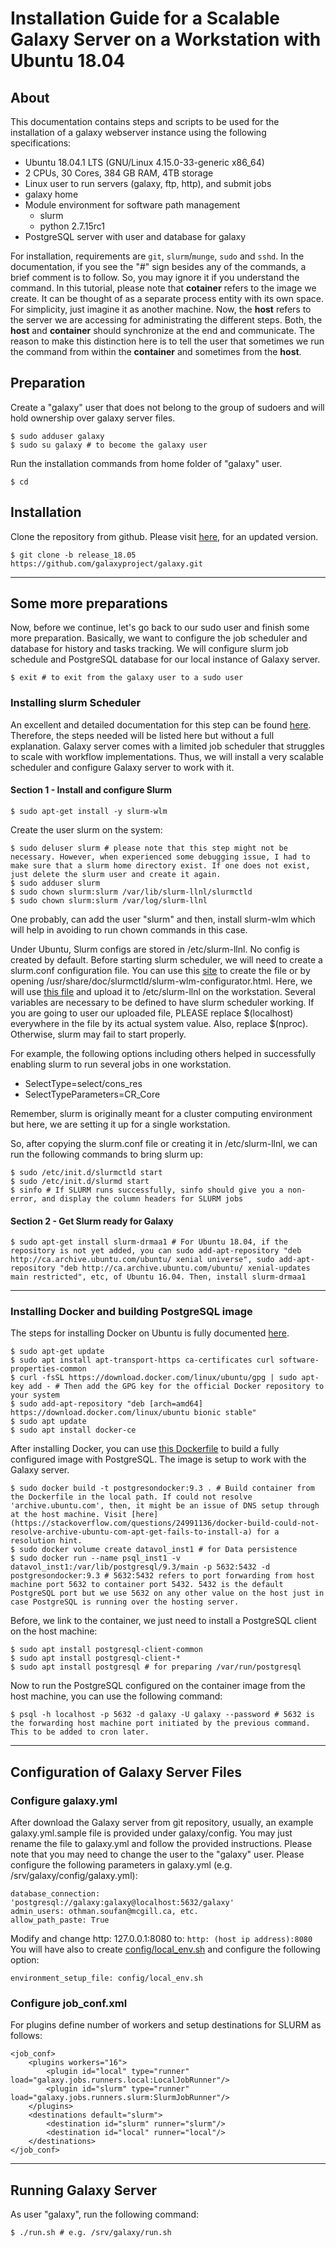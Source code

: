 # Installation Guide for a Scalable Galaxy Server on a Workstation with Ubuntu 18.04
## About
This documentation contains steps and scripts to be used for the installation of a galaxy webserver instance using the following specifications:

- Ubuntu 18.04.1 LTS (GNU/Linux 4.15.0-33-generic x86_64)
- 2 CPUs, 30 Cores, 384 GB RAM, 4TB storage
- Linux user to run servers (galaxy, ftp, http), and submit jobs
- galaxy home
- Module environment for software path management
  - slurm
  - python 2.7.15rc1
- PostgreSQL server with user and database for galaxy

For installation, requirements are `git`, `slurm`/`munge`, `sudo` and `sshd`. In the documentation, if you see the "#" sign besides any of the commands, a brief comment is to follow. So, you may ignore it if you understand the command. In this tutorial, please note that **cotainer** refers to the image we create. It can be thought of as a separate process entity with its own space. For simplicity, just imagine it as another machine. Now, the **host** refers to the server we are accessing for administrating the different steps. Both, the **host** and **container** should synchronize at the end and communicate. The reason to make this distinction here is to tell the user that sometimes we run the command from within the **container** and sometimes from the **host**.

## Preparation
Create a "galaxy" user that does not belong to the group of sudoers and will hold ownership
over galaxy server files.

```
$ sudo adduser galaxy
$ sudo su galaxy # to become the galaxy user
```

Run the installation commands from home folder of "galaxy" user.

```
$ cd
```

## Installation

Clone the repository from github. Please visit [here](https://galaxyproject.org/admin/get-galaxy/), for an updated version.

```
$ git clone -b release_18.05 https://github.com/galaxyproject/galaxy.git
```

--------------------------------------------------------------
## Some more preparations

Now, before we continue, let's go back to our sudo user and finish some more preparation. Basically, we want to configure the job scheduler and database for history and tasks tracking. We will configure slurm job schedule and PostgreSQL database for our local instance of Galaxy server.

```
$ exit # to exit from the galaxy user to a sudo user
```

### Installing slurm Scheduler
An excellent and detailed documentation for this step can be found [here](http://galaxyproject.github.io/training-material/topics/admin/tutorials/connect-to-compute-cluster/tutorial.html). Therefore, the steps needed will be listed here but without a full explanation. Galaxy server comes with a limited job scheduler that struggles to scale with workflow implementations. Thus, we will install a very scalable scheduler and configure Galaxy server to work with it.

#### Section 1 - Install and configure Slurm
```
$ sudo apt-get install -y slurm-wlm
```

Create the user slurm on the system:
```
$ sudo deluser slurm # please note that this step might not be necessary. However, when experienced some debugging issue, I had to make sure that a slurm home directory exist. If one does not exist, just delete the slurm user and create it again.
$ sudo adduser slurm
$ sudo chown slurm:slurm /var/lib/slurm-llnl/slurmctld
$ sudo chown slurm:slurm /var/log/slurm-llnl
```
One probably, can add the user "slurm" and then, install slurm-wlm which will help in avoiding to run chown commands in this case.

Under Ubuntu, Slurm configs are stored in /etc/slurm-llnl. No config is created by default.
Before starting slurm scheduler, we will need to create a slurm.conf configuration file. You can use this [site](https://slurm.schedmd.com/configurator.easy.html) to create the file or by opening /usr/share/doc/slurmctld/slurm-wlm-configurator.html. Here, we will use [this file](slurm.conf) and upload it to /etc/slurm-llnl on the workstation. Several variables are necessary to be defined to have slurm scheduler working. If you are going to user our uploaded file, PLEASE replace $(localhost) everywhere in the file by its actual system value. Also, replace $(nproc). Otherwise, slurm may fail to start properly.

For example, the following options including others helped in successfully enabling slurm to run several jobs in one workstation.

- SelectType=select/cons_res
- SelectTypeParameters=CR_Core

Remember, slurm is originally meant for a cluster computing environment but here, we are setting it up for a single workstation.

So, after copying the slurm.conf file or creating it in /etc/slurm-llnl, we can run the following commands to bring slurm up:
```
$ sudo /etc/init.d/slurmctld start
$ sudo /etc/init.d/slurmd start
$ sinfo # If SLURM runs successfully, sinfo should give you a non-error, and display the column headers for SLURM jobs
```

#### Section 2 - Get Slurm ready for Galaxy
```
$ sudo apt-get install slurm-drmaa1 # For Ubuntu 18.04, if the repository is not yet added, you can sudo add-apt-repository "deb http://ca.archive.ubuntu.com/ubuntu/ xenial universe", sudo add-apt-repository "deb http://ca.archive.ubuntu.com/ubuntu/ xenial-updates main restricted", etc, of Ubuntu 16.04. Then, install slurm-drmaa1
```
--------------------------------------------------------------

### Installing Docker and building PostgreSQL image
The steps for installing Docker on Ubuntu is fully documented [here](https://www.digitalocean.com/community/tutorials/how-to-install-and-use-docker-on-ubuntu-18-04).
```
$ sudo apt-get update
$ sudo apt install apt-transport-https ca-certificates curl software-properties-common
$ curl -fsSL https://download.docker.com/linux/ubuntu/gpg | sudo apt-key add - # Then add the GPG key for the official Docker repository to your system
$ sudo add-apt-repository "deb [arch=amd64] https://download.docker.com/linux/ubuntu bionic stable"
$ sudo apt update
$ sudo apt install docker-ce
```
After installing Docker, you can use [this Dockerfile](Dockerfile) to build a fully configured image with PostgreSQL. The image is setup to work with the Galaxy server.
```
$ sudo docker build -t postgresondocker:9.3 . # Build container from the Dockerfile in the local path. If could not resolve 'archive.ubuntu.com', then, it might be an issue of DNS setup through at the host machine. Visit [here](https://stackoverflow.com/questions/24991136/docker-build-could-not-resolve-archive-ubuntu-com-apt-get-fails-to-install-a) for a resolution hint.
$ sudo docker volume create datavol_inst1 # for Data persistence
$ sudo docker run --name psql_inst1 -v datavol_inst1:/var/lib/postgresql/9.3/main -p 5632:5432 -d postgresondocker:9.3 # 5632:5432 refers to port forwarding from host machine port 5632 to container port 5432. 5432 is the default PostgreSQL port but we use 5632 on any other value on the host just in case PostgreSQL is running over the hosting server.
```
Before, we link to the container, we just need to install a PostgreSQL client on the host machine:
```
$ sudo apt install postgresql-client-common
$ sudo apt install postgresql-client-*
$ sudo apt install postgresql # for preparing /var/run/postgresql
```
Now to run the PostgreSQL configured on the container image from the host machine, you can use the following command:
```
$ psql -h localhost -p 5632 -d galaxy -U galaxy --password # 5632 is the forwarding host machine port initiated by the previous command. This to be added to cron later.
```
--------------------------------------------------------------
## Configuration of Galaxy Server Files
### Configure galaxy.yml
After download the Galaxy server from git repository, usually, an example galaxy.yml.sample file is provided under galaxy/config. You may just rename the file to galaxy.yml and follow the provided instructions. Please note that you may need to change the user to the "galaxy" user.
Please configure the following parameters in galaxy.yml (e.g. /srv/galaxy/config/galaxy.yml):
```
database_connection: 'postgresql://galaxy:galaxy@localhost:5632/galaxy'
admin_users: othman.soufan@mcgill.ca, etc.
allow_path_paste: True
```
Modify and change http: 127.0.0.1:8080 to:
```http: (host ip address):8080```
You will have also to create [config/local_env.sh](local_env.sh) and configure the following option:
```
environment_setup_file: config/local_env.sh
```
### Configure job_conf.xml
For plugins define number of workers and setup destinations for SLURM as follows:
```
<job_conf>
    <plugins workers="16">
        <plugin id="local" type="runner" load="galaxy.jobs.runners.local:LocalJobRunner"/>
        <plugin id="slurm" type="runner" load="galaxy.jobs.runners.slurm:SlurmJobRunner"/>
    </plugins>
    <destinations default="slurm">
        <destination id="slurm" runner="slurm"/>
        <destination id="local" runner="local"/>
    </destinations>
</job_conf>
```
--------------------------------------------------------------
## Running Galaxy Server
As user "galaxy", run the following command:
```
$ ./run.sh # e.g. /srv/galaxy/run.sh
```
